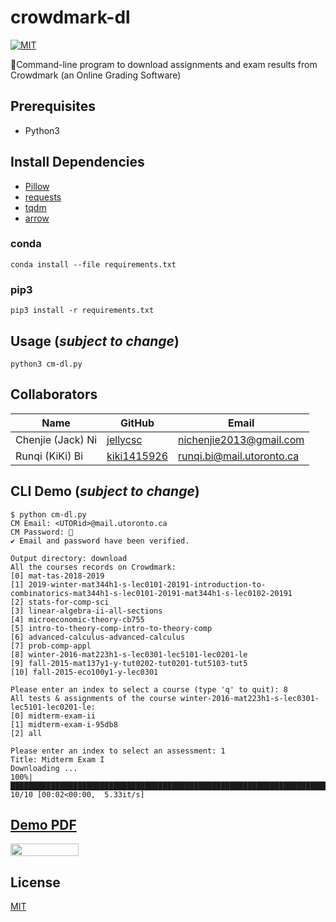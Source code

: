 # crowdmark-dl

[![MIT](https://img.shields.io/badge/License-MIT-green.svg)](LICENSE)

📝Command-line program to download assignments and exam results from Crowdmark (an Online Grading Software)

## Prerequisites

* Python3

## Install Dependencies

* [Pillow](https://python-pillow.org/)
* [requests](https://2.python-requests.org//en/latest/)
* [tqdm](https://tqdm.github.io/)
* [arrow](https://arrow.readthedocs.io/en/latest/)

### conda

```
conda install --file requirements.txt
```

### pip3

```
pip3 install -r requirements.txt
```

## Usage (*subject to change*)

```
python3 cm-dl.py
```

## Collaborators

| Name                    | GitHub                                     | Email
| ----------------------- | ------------------------------------------ | -------------------------
| Chenjie (Jack) Ni       | [jellycsc](https://github.com/jellycsc)    | nichenjie2013@gmail.com
| Runqi (KiKi) Bi         | [kiki1415926](https://github.com/kiki1415926)    | runqi.bi@mail.utoronto.ca

## CLI Demo (*subject to change*)

```
$ python cm-dl.py
CM Email: <UTORid>@mail.utoronto.ca
CM Password: 🔑
✔ Email and password have been verified.

Output directory: download
All the courses records on Crowdmark:
[0] mat-tas-2018-2019
[1] 2019-winter-mat344h1-s-lec0101-20191-introduction-to-combinatorics-mat344h1-s-lec0101-20191-mat344h1-s-lec0102-20191
[2] stats-for-comp-sci
[3] linear-algebra-ii-all-sections
[4] microeconomic-theory-cb755
[5] intro-to-theory-comp-intro-to-theory-comp
[6] advanced-calculus-advanced-calculus
[7] prob-comp-appl
[8] winter-2016-mat223h1-s-lec0301-lec5101-lec0201-le
[9] fall-2015-mat137y1-y-tut0202-tut0201-tut5103-tut5
[10] fall-2015-eco100y1-y-lec0301

Please enter an index to select a course (type 'q' to quit): 8
All tests & assignments of the course winter-2016-mat223h1-s-lec0301-lec5101-lec0201-le:
[0] midterm-exam-ii
[1] midterm-exam-i-95db8
[2] all

Please enter an index to select an assessment: 1
Title: Midterm Exam I
Downloading ... 
100%|████████████████████████████████████████████████████████████████████████████████████████████████| 10/10 [00:02<00:00,  5.33it/s]
```

## [Demo PDF](https://nbviewer.jupyter.org/github/jellycsc/crowdmark-dl/blob/master/demo/winter-2016-mat223h1-s-lec0301-lec5101-lec0201-le/Midterm%20Exam%20I.pdf)

<a href="https://nbviewer.jupyter.org/github/jellycsc/crowdmark-dl/blob/master/demo/winter-2016-mat223h1-s-lec0301-lec5101-lec0201-le/Midterm%20Exam%20I.pdf"><img src="https://raw.githubusercontent.com/jupyter/design/master/logos/Badges/nbviewer_badge.png" 
      width="109" height="20"></a><br>

## License
[MIT](LICENSE)
